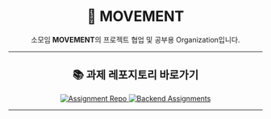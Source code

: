 <div align="center">

# 🚀 MOVEMENT

소모임 **MOVEMENT**의 프로젝트 협업 및 공부용 Organization입니다.

---

## 📚 과제 레포지토리 바로가기

<a href="https://github.com/movement-devorg/Assignment" target="_blank">
    <img src="https://img.shields.io/badge/Assignment%20Repo-181717?style=for-the-badge&logo=github&logoColor=white" alt="Assignment Repo"/>
</a> 
<a href="https://github.com/movement-devorg/Assignment/tree/main/backend" target="_blank">
    <img src="https://img.shields.io/badge/Backend%20Assignments-181717?style=for-the-badge&logo=github&logoColor=white" alt="Backend Assignments"/>
</a>

---

</div>
